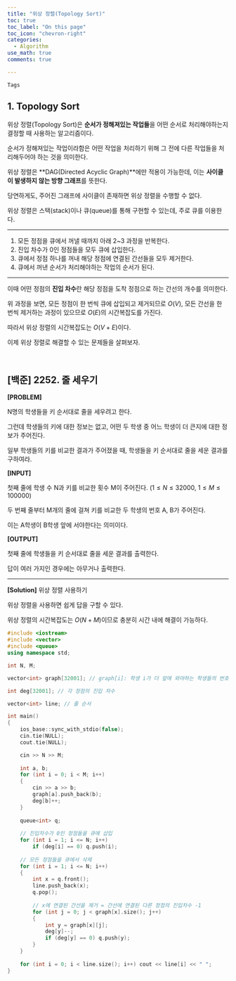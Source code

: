 ```yaml
---
title: "위상 정렬(Topology Sort)"
toc: true
toc_label: "On this page"
toc_icon: "chevron-right"
categories:
  - Algorithm
use_math: true
comments: true

---
```


`Tags` 

## 1. Topology Sort

위상 정렬(Topology Sort)은 **순서가 정해져있는 작업들**을 어떤 순서로 처리해야하는지 결정할 때 사용하는 알고리즘이다.

순서가 정해져있는 작업이라함은 어떤 작업을 처리하기 위해 그 전에 다른 작업들을 처리해두어야 하는 것을 의미한다.

위상 정렬은 **DAG(Directed Acyclic Graph)**에만 적용이 가능한데, 이는 **사이클이 발생하지 않는 방향 그래프**를 뜻한다.

당연하게도, 주어진 그래프에 사이클이 존재하면 위상 정렬을 수행할 수 없다.

위상 정렬은 스택(stack)이나 큐(queue)를 통해 구현할 수 있는데, 주로 큐를 이용한다.

---

1. 모든 정점을 큐에서 꺼낼 때까지 아래 2~3 과정을 반복한다.
2. 진입 차수가 0인 정점들을 모두 큐에 삽입한다.
3. 큐에서 정점 하나를 꺼내 해당 정점에 연결된 간선들을 모두 제거한다.
4. 큐에서 꺼낸 순서가 처리해야하는 작업의 순서가 된다.

---

이때 어떤 정점의 **진입 차수**란 해당 정점을 도착 정점으로 하는 간선의 개수를 의미한다.

위 과정을 보면, 모든 정점이 한 번씩 큐에 삽입되고 제거되므로 $O(V)$, 모든 간선을 한 번씩 제거하는 과정이 있으므로 $O(E)$의 시간복잡도를 가진다.

따라서 위상 정렬의 시간복잡도는 $O(V + E)$이다.

이제 위상 정렬로 해결할 수 있는 문제들을 살펴보자.

<br/>

## [백준] 2252. 줄 세우기

**[PROBLEM]**

N명의 학생들을 키 순서대로 줄을 세우려고 한다.

그런데 학생들의 키에 대한 정보는 없고, 어떤 두 학생 중 어느 학생이 더 큰지에 대한 정보가 주어진다.

일부 학생들의 키를 비교한 결과가 주어졌을 때, 학생들을 키 순서대로 줄을 세운 결과를 구하여라.

**[INPUT]**

첫째 줄에 학생 수 N과 키를 비교한 횟수 M이 주어진다. ($1 \leq N \leq 32000$, $1 \leq M \leq 100000$)

두 번째 줄부터 M개의 줄에 걸쳐 키를 비교한 두 학생의 번호 A, B가 주어진다.

이는 A학생이 B학생 앞에 서야한다는 의미이다.

**[OUTPUT]**

첫째 줄에 학생들을 키 순서대로 줄을 세운 결과를 출력한다.

답이 여러 가지인 경우에는 아무거나 출력한다.

---

**[Solution]** 위상 정렬 사용하기

위상 정렬을 사용하면 쉽게 답을 구할 수 있다.

위상 정렬의 시간복잡도는 $O(N + M)$이므로 충분히 시간 내에 해결이 가능하다.

```cpp
#include <iostream>
#include <vector>
#include <queue>
using namespace std;

int N, M;

vector<int> graph[32001]; // graph[i]: 학생 i가 더 앞에 와야하는 학생들의 번호

int deg[32001]; // 각 정점의 진입 차수

vector<int> line; // 줄 순서

int main()
{
    ios_base::sync_with_stdio(false);
    cin.tie(NULL);
    cout.tie(NULL);

    cin >> N >> M;
    
    int a, b;
    for (int i = 0; i < M; i++)
    {
        cin >> a >> b;
        graph[a].push_back(b);
        deg[b]++;
    }
    
    queue<int> q;
    
    // 진입차수가 0인 정점들을 큐에 삽입
    for (int i = 1; i <= N; i++)
        if (deg[i] == 0) q.push(i);
    
    // 모든 정점들을 큐에서 삭제
    for (int i = 1; i <= N; i++)
    {
        int x = q.front();
        line.push_back(x);
        q.pop();
        
        // x에 연결된 간선을 제거 = 간선에 연결된 다른 정점의 진입차수 -1
        for (int j = 0; j < graph[x].size(); j++)
        {
            int y = graph[x][j];
            deg[y]--;
            if (deg[y] == 0) q.push(y);
        }
    }
    
    for (int i = 0; i < line.size(); i++) cout << line[i] << " ";
}
```



